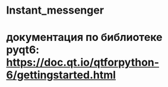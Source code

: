 # Instant_messenger
# документация по библиотеке pyqt6: https://doc.qt.io/qtforpython-6/gettingstarted.html
